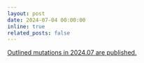 ```yaml
---
layout: post
date: 2024-07-04 00:00:00
inline: true
related_posts: false
---
```


<a href="{{ '/Updates/' | relative_url }}" style="color: inherit;">Outlined mutations in 2024.07 are published.</a>

